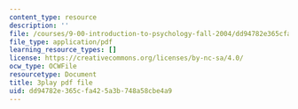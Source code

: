 ```yaml
---
content_type: resource
description: ''
file: /courses/9-00-introduction-to-psychology-fall-2004/dd94782e365cfa425a3b748a58cbe4a9_10509.pdf
file_type: application/pdf
learning_resource_types: []
license: https://creativecommons.org/licenses/by-nc-sa/4.0/
ocw_type: OCWFile
resourcetype: Document
title: 3play pdf file
uid: dd94782e-365c-fa42-5a3b-748a58cbe4a9
---
```

